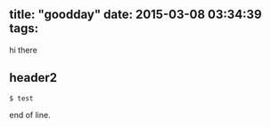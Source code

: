 title: "goodday"
date: 2015-03-08 03:34:39
tags:
---
hi there

## header2

```
$ test
```

end of line.
